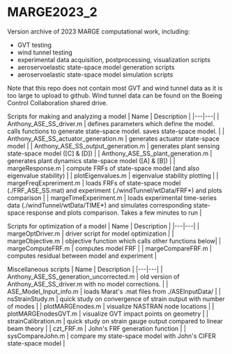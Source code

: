# MARGE2023_2

Version archive of 2023 MARGE computational work, including:
- GVT testing
- wind tunnel testing
- experimental data acquisition, postprocessing, visualization scripts
- aeroservoelastic state-space model generation scripts
- aeroservoelastic state-space model simulation scripts

Note that this repo does not contain most GVT and wind tunnel data as it is too large to upload to github. Wind tunnel data can be found on the Boeing Control Collaboration shared drive.

Scripts for making and analyzing a model
| Name | Description |
|---|---|
| Anthony_ASE_SS_driver.m | defines parameters which define the model. calls functions to generate state-space model. saves state-space model. |
| Anthony_ASE_SS_actuator_generation.m | generates actuator state-space model |
| Anthony_ASE_SS_output_generation.m | generates plant sensing state-space model ([C] & [D]) |
| Anthony_ASE_SS_plant_generation.m | generates plant dynamics state-space model ([A] & [B]) |
| margeResponse.m | compute FRFs of state-space model (and also eigenvalue stability) |
| plotEigenvalues.m | eigenvalue stability plotting |
| margeFreqExpreriment.m | loads FRFs of state-space model (./FRF_ASE_SS.mat) and experiment (./windTunnel/wtData/FRF*) and plots comparison |
| margeTimeExperiment.m | loads experimental time-series data (./windTunnel/wtData/TIME*) and simulates corresponding state-space response and plots comparison. Takes a few minutes to run |

Scripts for optimization of a model
| Name | Description |
|---|---|
| margeOptDriver.m | driver script for model optimization |
| margeObjective.m | objective function which calls other functions below|
| margeComputeFRF.m | computes model FRF |
| margeCompareFRF.m | computes residual between model and experiment |

Miscellaneous scripts
| Name | Description |
|---|---|
| Anthony_ASE_SS_generation_uncorrected.m | old version of Anthony_ASE_SS_driver.m with no model corrections. |
| ASE_Model_Input_info.m | loads Marat's .mat files from ./ASEInputData/ |
| nsStrainStudy.m | quick study on convergence of strain output with number of modes |
| plotMARGEnodes.m | visualize NASTRAN node locations |
| plotMARGEnodesGVT.m | visualize GVT impact points on geometry |
| strainCalibration.m | quick study on strain gauge output compared to linear beam theory |
| czt_FRF.m | John's FRF generation function |
| sysCompareJohn.m | compare my state-space model with John's CIFER state-space model |

